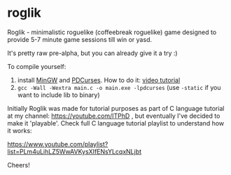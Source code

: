 # roglik
Roglik - minimalistic roguelike (coffeebreak roguelike) game designed to provide 5-7 minute game sessions till win or yasd.

It's pretty raw pre-alpha, but you can already give it a try :)

To compile yourself:
1) install [MinGW](https://osdn.net/projects/mingw/) and [PDCurses](https://pdcurses.org/). How to do it: [video tutorial](https://www.youtube.com/watch?v=2JfKINdMwAo&list=PLm4uLihLZ5WwAVKysXIfENsYLcqxNLjbt&index=27)
2) `gcc -Wall -Wextra main.c -o main.exe -lpdcurses`
(use `-static` if you want to include lib to binary)

Initially Roglik was made for tutorial purposes as part of C language tutorial at my channel: https://youtube.com/ITPhD , but eventually I've decided to make it 'playable'. Check full C language tutorial playlist to understand how it works:

https://www.youtube.com/playlist?list=PLm4uLihLZ5WwAVKysXIfENsYLcqxNLjbt

Cheers!
